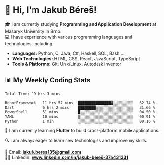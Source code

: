# 👋 Hi, I'm Jakub Béreš!

🎓 I am currently studying **Programming and Application Development** at Masaryk University in Brno.  
💻 I have experience with various programming languages and technologies, including:  
   - **Languages:** Python, C, Java, C#, Haskell, SQL, Bash ...  
   - **Web Technologies:** HTML, CSS, React, JavaScript, TypeScript  
   - **Tools & Platforms:** Git, Unix/Linux, Autodesk Inventor

## 📊 My Weekly Coding Stats
<!--START_SECTION:waka-->

```txt
Total Time: 19 hrs 3 mins

RobotFramework   11 hrs 57 mins  ███████████████▓░░░░░░░░░   62.74 %
Dart             6 hrs 2 mins    ████████░░░░░░░░░░░░░░░░░   31.66 %
PowerShell       51 mins         █░░░░░░░░░░░░░░░░░░░░░░░░   04.50 %
YAML             10 mins         ▒░░░░░░░░░░░░░░░░░░░░░░░░   00.91 %
Python           1 min           ░░░░░░░░░░░░░░░░░░░░░░░░░   00.16 %
```

<!--END_SECTION:waka-->

🚀 I am currently learning **Flutter** to build cross-platform mobile applications.  

🔍 I am always eager to learn new technologies and improve my skills.  

📩 Email:        **jakub.beres135@gmail.com**  
🧑‍💻 Linkedin:     **www.linkedin.com/in/jakub-béreš-37a431331**


